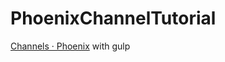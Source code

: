 # PhoenixChannelTutorial

[Channels · Phoenix](http://www.phoenixframework.org/v0.13.1/docs/channels) with gulp
